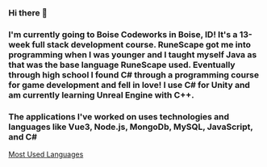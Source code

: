 ### Hi there 👋

<h3>I'm currently going to Boise Codeworks in Boise, ID! It's a 13-week full stack development course. RuneScape got me into programming when I was younger and I taught myself Java as that was the base language RuneScape used. Eventually through high school I found C# through a programming course for game development and fell in love! I use C# for Unity and am currently learning Unreal Engine  with C++. </h3>

<h3>The applications I've worked on uses technologies and languages like Vue3, Node.js, MongoDb, MySQL, JavaScript, and C#</h3>

[Most Used Languages](https://github-readme-stats.vercel.app/api/top-langs/?username=ChrisJCurry&hide=HTML,CSS,SCSS&langs_count=10&layout=compact&title_color=c9d1d9&bg_color=0d1117&text_color=c9d1d9&hide_border=true)

<!--**ChrisJCurry/ChrisJCurry** is a ✨ _special_ ✨ repository because its `README.md` (this file) appears on your GitHub profile.

Here are some ideas to get you started:

- 🔭 I’m currently working on ...
- 🌱 I’m currently learning ...
- 👯 I’m looking to collaborate on ...
- 🤔 I’m looking for help with ...
- 💬 Ask me about ...
- 📫 How to reach me: ...
- 😄 Pronouns: ...
- ⚡ Fun fact: ...
-->
